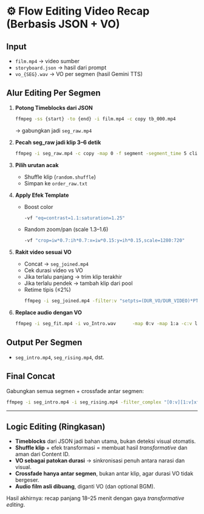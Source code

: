 # ⚙️ Flow Editing Video Recap (Berbasis JSON + VO)

## Input
- `film.mp4` → video sumber
- `storyboard.json` → hasil dari prompt
- `vo_{SEG}.wav` → VO per segmen (hasil Gemini TTS)

## Alur Editing Per Segmen
1. **Potong Timeblocks dari JSON**
   ```bash
   ffmpeg -ss {start} -to {end} -i film.mp4 -c copy tb_000.mp4
   ```
   → gabungkan jadi `seg_raw.mp4`

2. **Pecah seg_raw jadi klip 3–6 detik**
   ```bash
   ffmpeg -i seg_raw.mp4 -c copy -map 0 -f segment -segment_time 5 clip_%03d.mp4
   ```

3. **Pilih urutan acak**
   - Shuffle klip (`random.shuffle`)
   - Simpan ke `order_raw.txt`

4. **Apply Efek Template**
   - Boost color  
     ```bash
     -vf "eq=contrast=1.1:saturation=1.25"
     ```
   - Random zoom/pan (scale 1.3–1.6)  
     ```bash
     -vf "crop=iw*0.7:ih*0.7:x=iw*0.15:y=ih*0.15,scale=1280:720"
     ```

5. **Rakit video sesuai VO**
   - Concat → `seg_joined.mp4`
   - Cek durasi video vs VO
   - Jika terlalu panjang → trim klip terakhir
   - Jika terlalu pendek → tambah klip dari pool
   - Retime tipis (≤2%)  
     ```bash
     ffmpeg -i seg_joined.mp4 -filter:v "setpts=(DUR_VO/DUR_VIDEO)*PTS" seg_fit.mp4
     ```

6. **Replace audio dengan VO**
   ```bash
   ffmpeg -i seg_fit.mp4 -i vo_Intro.wav      -map 0:v -map 1:a -c:v libx264 -crf 22 -preset medium      -c:a aac -b:a 192k seg_intro.mp4
   ```

## Output Per Segmen
- `seg_intro.mp4`, `seg_rising.mp4`, dst.

## Final Concat
Gabungkan semua segmen + crossfade antar segmen:
```bash
ffmpeg -i seg_intro.mp4 -i seg_rising.mp4 -filter_complex "[0:v][1:v]xfade=transition=fade:duration=1:offset=179[v];  [0:a][1:a]acrossfade=d=1[a]" -map "[v]" -map "[a]" FINAL.mp4
```

---

## Logic Editing (Ringkasan)
- **Timeblocks** dari JSON jadi bahan utama, bukan deteksi visual otomatis.
- **Shuffle klip** + efek transformasi = membuat hasil *transformative* dan aman dari Content ID.
- **VO sebagai patokan durasi** → sinkronisasi penuh antara narasi dan visual.
- **Crossfade hanya antar segmen**, bukan antar klip, agar durasi VO tidak bergeser.
- **Audio film asli dibuang**, diganti VO (dan optional BGM).

Hasil akhirnya: recap panjang 18–25 menit dengan gaya *transformative editing*.
